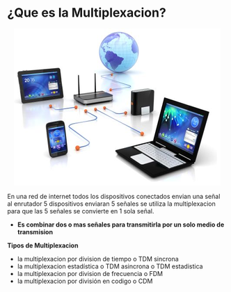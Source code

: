 # ¿Que es la Multiplexacion?

<p align="center">
  <img  src="https://github.com/IDiegoUlises/Arduino-Multiplexacion/blob/master/Images/network.png">
</p>

En una red de internet todos los dispositivos conectados envian una señal al enrutador 5 dispositivos enviaran 5 señales se utiliza la multiplexacion para que las 5 señales se convierte en 1 sola señal.

* **Es combinar dos o mas señales para transmitirla por un solo medio de transmision**

**Tipos de Multiplexacion**
* la multiplexacion por division de tiempo o TDM sincrona
* la multiplexacion estadística o TDM asincrona o TDM estadistica
* la multiplexacion por division de frecuencia o FDM
* la multiplexacion por división en codigo o CDM
